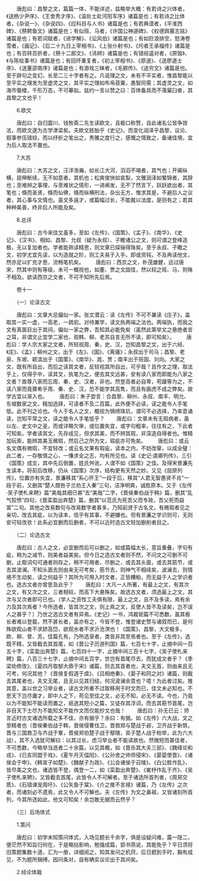 <!-- { "loadSidebar": true } -->
　　唐彪曰：昌黎之文，篇篇一体，不能详述，兹略举大概：有若诗之兴体者，《送杨少尹序》、《王舍秀才序》、《温处士赴河阳军序》诸篇是也；有若诗之比体者，《杂说一》、《杂说四》、《应科目与人书》诸篇是也；有若典谟者，《平淮西碑》、《祭鳄鱼文》诸篇是也；有似班、马者，《许国公神道碑》、《权德舆墓志铭》诸篇是也；有若词赋者，《进学解》、《讼风伯》诸篇是也；有如巨浪排空，怒涛卷雪者，《画记》、《后二十九日上宰相书》、《上张仆射书》、《圬者王承福传》诸篇是也；有百转百折者，《祭十二郎文》、《讳辨》诸篇是也；有错综遥对者，《原毁》、《与陈给事书》诸篇是也；有回环重复者，《初上宰相书》、《原道》、《送廖道士序》、《送董邵南序》诸篇是也；有游戏三昧者，《毛颖传》、《送穷文》诸篇是也。至于辞句之变幻，长至二三十字者有之。凡说理之文，未有不平实者，惟昌黎能以至平实之理发为至虚灵之文，其平实之理如布帛菽粟，愚智同需；其虚灵之文，如海市蜃楼，千形万态，不可摹拟。兹约一言以赞之曰：百体备具而不落窠臼者，其昌黎之文也乎！

　　6.欧文

　　唐彪曰：自归震川、钱牧斋二先生读欧文，且极口称赞，自此诸名公皆争效法，而欧文遂为古学津梁矣。夫欧文胚胎乎《史记》，而变化润泽乎昌黎，议论、叙事参伍错综，而以纾折之笔出之，秀雅之度行之，感慨之情致之，备诸佳境，宜为后人取法不置也。

　　7.大苏

　　唐彪曰：大苏之文，汪洋浩瀚，如长江大河，滔滔不竭者，其气也；开阖纵横，屈伸断续，无不如意者，其机也；松爽俊快如哀梨，文雅润泽如蜀锦者，其辞也；至难辨之事理，与至难状之情形，一进阐发，无不了然言下，跃跃欲出者，其笔也；倏而圣贤，倏而仙佛，倏而纵横刑法，杂出无方，惟求其是，不避后人之议者，其心事与文情也。虽文多逞才，或篇幅过长，不能裁以法度，是则有之；若其种种美善，终非后人所能及矣。

　　8.总评

　　唐彪曰：古今来佳文虽多，至如《左传》、《国策》、《孟子》、《南华》、《史记》、《汉书》、相如、昌黎、允叔（疑为永叔）、子瞻诸公之文，则可谓之登峰造极，无以复加者也。学者能熟读精思，则文章已探骊得珠矣。至于永叔、子瞻之文，初学尤宜先读，以为造就之阶，则工夫易于入手。即或资钝，不及再读他文，然亦足以扩充才思，流畅笔机矣。
　　唐彪曰：西京之文，朴茂雄健，远过唐宋，然其中则有等级，未可一概视也，如董、贾之文固佳，然以较之班、马，则殊不相及。欲读西京之文者，不可不知所先后焉。

　　卷十一

　　（一）论读古文

　　唐彪曰：文章大忌偏似一家。张文潜云：读《左传》不可不兼读《庄子》，盖取其一实一虚，一高老，一疏宕。对待兼学，读文执两端之法也。两端执，而我之文有真面目出于其间，偏似一家之弊，吾知其必能免矣（虽然此第举文之悬绝者言之耳，非谓文止宜学二家也，观韩、柳、老苏自言无所不读，即可知矣）。
　　唐彪曰：学人宗大家之文者，所轻视周、秦，史、汉，岂知昌黎之文，出于六经、《庄》、《孟》；柳州之文，出于《左》、《国》、《离骚》；永叔出于司马；昌黎、老泉、东坡、颖滨出于《国策》、《南华》、晁、贾；南丰出于班固、刘向。大家之文，既有所自出，而后之读其文者，反轻视其所自出，可乎哉？且作文之理，取法乎上，仅得乎中，读其文，执笔为之，便去其文远甚，安有读八家而即能为八家之文者？故尊八家而忘周、秦、史、汉者，非也。然登高者必自卑，苟躐等为之，不读八家而竟骤希乎周、秦、史、汉，恐不能学其高隽，而且有画虎不成之弊矣。故学古宜以渐入也。
　　唐彪曰：朱子尝言：合昌黎、柳州、永叔、南丰、明允、东坡数家之文，精加选择，可读者不及二百篇，此外便不必读，读之能令人手笔低。此不刊之论也。今人于名人之文，概视为锦绣珠玑，谓可不必选择，乃率意诵读，岂知平常之文，读之能令人手笔低乎？
　　唐彪曰：文章未有无瑕病者，虽以左、史文中之圣，而或详略欠审，或位置失宜，或字句粗率，往往有之，下此者可知矣。学者读其文，先存成见，但求其美，而不辨其瑕，非深造自得者也。惟精加玩索，能辨其美玉微瑕，然后己之所为文，瑕疵亦可免矣。
　　唐彪曰：或云名文偶有微瑕，不宜轻改；或云名文果有瑕疵，读本之内，不妨改窜，以成全璧：此二者，一存敬慎之心，一慊求全之志，均有所见也。读《史记·虞卿列传》，三引《国策》成文，其中先后倒置，姓氏舛讹，人谓不如《国策》之佳。及得宋景濂先生读本，将前后改移，仍从《国策》次序，结构更有天然之妙。又见《屈原列传》，位置亦有失宜，景濂移其“系心怀王”一段于后，移其“人君无智愚贤不肖”一段于前，又删其“楚人既咎子兰劝王入秦”三句，洁净明爽，诚胜原本。又于《左传·吴子使札来聘》篇“美哉其细已甚”去“美哉”二字，《晋侯秦伯战于韩》篇，删其“乱气狡愤”四句，《晋栾盈出奔楚》篇，删其“以范氏为死吾父而专政，吾父死而益富”二句。其他之改易数句与改易数字者甚多，乃知前贤于古名文，有微瑕者见之亲切，改去其疵，以为读本，信乎有其事，不避嫌也。但有景濂之学识则可，无则安可轻改欤！此系必宜删而后删者，不可以近时选古文轻加删削者目之。

　　（二）论选古文

　　唐彪曰：古人之文，必宜删而后可以删之，如或篇幅太长，意旨重叠，字句有疵，稍为之减节，则美者益美矣。但今日之选古文者则不然，不问文之可删不可删，止取词句可通者则存之，稍不可用者，尽删之，或去其头面，或去其筋节，或去其波澜。不知头面去则由来无可考矣，筋节去，则神气不相续矣，波澜去，则情境不生动矣，读之何益乎？其所为可用入时文者，正皆糟粕，而无益于人之学识者也。选古文者亦曾思及此乎？
　　唐彪曰：大凡一人所著，有最上之文，有其次之文，有又次之文，三者相较，而高下大悬殊矣。故选古文者，须选最上之文，其次与又次者即可已也。（学人之资性工夫俱有限，最上之文，且不及多读，焉有余力及其次焉者？今所选者，皆其次之文，则上焉之文，反使人皆不及读矣，岂不误人之甚乎？）乃世之选古文者有异焉。《史记》一书，鸿裁钜篇不可悉数，虽其极长者难以登载，然不甚长者，盖亦有之，今皆不登，惟登诸史赞与诸叙而已，是何殊欲观山者不求跻高岱，欲观水者不求沂沧溟也！《国策》、昌黎，大文极多，欧、柳、曾、苏，佳篇孔有，乃所选录者，类皆非其至焉者也。至于《左传》，选既不精，又皆截去其首尾，如《晋公子历游列国》篇，七百七十字，止摘中间一百五十字，《栾盈出奔楚》篇，七百四十一字，止摘中间三百十七字，《吴子使札来聘》篇，八百三十七字，止摘中间五百字，世岂有首尾尽去，而犹成文者乎？《季梁劝修改》、《夏四月取郜大鼎于宋》诸篇，则去其首者也，夫文无首，则由来且无可考，何况其他？《晋侯复假道于虞》、《吕相绝秦》、《晏子和同之对》诸篇，则截去其尾者也，夫文无尾，且无以见其归结，何况波澜余意也？噫！为此者过矣。推其意，盖以世之习举业者，读古文所重不过取移用于时文而已，佳文未必知也。不思天下岂尽庸才，即中人之下，苟见至佳之文，必无不知，必无不读。今也，乃竟以为不能知不能读而置之，祇选其短小之篇，又徒存其浮词，而去其筋节首尾，岂非目天下士尽为不能知文不能作文而仅能抄文也哉！
　　唐彪曰：孙无已云：师言近时古文诸选所载之多不佳，亦有据乎？余曰：有据。如《左传》六大战，文之至精者也（晋侯秦伯战于韩，晋侯侵曹伐卫，晋救郑与楚战于邲，卫齐战于新筑，晋与三国救卫与齐战于鞌，晋侯郑伯楚子战于鄢陵，吴子楚人战于柏举，此为六大战），其不入选犹可解曰：以其过长，虑习举业者不能读故也。然微短而甚佳者，不可悉数，今略举当选者二十余篇，以见其概，如《晋杀其大夫三郤》、《魏绛论和戎》、《已亥同盟于戏》、《夏午月灭偪阳》、《公孙舍之帅师侵宋》、《晏婴使晋》、《诸侯会于申》、《韩宣子如楚》、《魏献子为政》、《公会诸侯于召陵》、《白公胜作乱》，皆尽美之文也，诸选皆不登，偶登一二，如《栾盈出奔楚》、《崔杼作乱于齐》、《吴子使札来聘》，又皆截去首尾，此皆令人不可解者。至于诸选所首列者，《周郑交质》、《石错谏宠周吁》、《公矢鱼于棠》、《介之推不言禄》诸篇，乃《左传》之次者，而诸刻必不遗焉，此又令人不可解也。夫《左传》为文之鼻祖，又皆诸刻所首列，今其所选如此，他文可知矣！余岂敢无据而云然乎？

　　（三）后场体式

　　1.策问

　　唐彪曰：初学未知策问体式，入场见题长千余字，俱是设疑问难，露一隐二，便茫然不知旨归何在，于是略拈影响，勉强成篇，郢书燕说，其能免乎？平日须将旧策题集数十道，汇为一册，详细阅之，知其发问之机窍，后日题到手时，胸有成见，不为题所捆缚，因问条对，自有确实议论出于其间矣。

　　2.经论体裁

